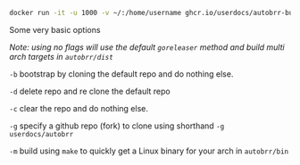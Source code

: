 
```bash
docker run -it -u 1000 -v ~/:/home/username ghcr.io/userdocs/autobrr-build:latest build.sh
```

Some very basic options

*Note: using no flags will use the default `goreleaser` method and build multi arch targets in `autobrr/dist`*

`-b` bootstrap by cloning the default repo and do nothing else.

`-d` delete repo and re clone the default repo

`-c` clear the repo and do nothing else.

`-g` specify a github repo (fork) to clone using shorthand `-g userdocs/autobrr`

`-m` build using `make` to quickly get a Linux binary for your arch in `autobrr/bin`
